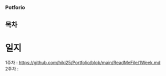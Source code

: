 ### Potforio

## 목차
 # 일지 
1주차 : https://github.com/hiki25/Portfolio/blob/main/ReadMeFile/1Week.md  
2주차 : 
